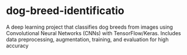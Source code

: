 # dog-breed-identificatio
A deep learning project that classifies dog breeds from images using Convolutional Neural Networks (CNNs) with TensorFlow/Keras. Includes data preprocessing, augmentation, training, and evaluation for high accuracy
